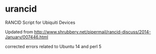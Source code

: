 # urancid
RANCID Script for Ubiquiti Devices

Updated from http://www.shrubbery.net/pipermail/rancid-discuss/2014-January/007446.html

corrected errors related to Ubuntu 14 and perl 5
